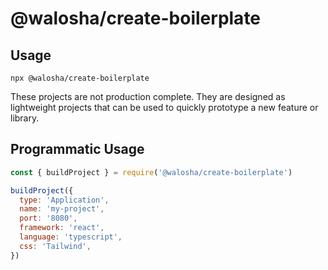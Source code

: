 # @walosha/create-boilerplate

## Usage

```
npx @walosha/create-boilerplate
```

These projects are not production complete. They are designed as lightweight projects that can be used to quickly prototype a new feature or library.

## Programmatic Usage

```js
const { buildProject } = require('@walosha/create-boilerplate')

buildProject({
  type: 'Application',
  name: 'my-project',
  port: '8080',
  framework: 'react',
  language: 'typescript',
  css: 'Tailwind',
})
```
